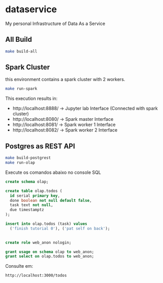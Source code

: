 # dataservice
My personal Infrastructure of Data As a Service


## All Build

```sh
make build-all
```

## Spark Cluster

this environment contains a spark cluster with 2 workers. 

```sh
make run-spark
```

This execution results in:

- http://localhost:8888/  -> Jupyter lab Interface (Connected with spark cluster)
- http://localhost:8080/  -> Spark master Interface
- http://localhost:8081/  -> Spark worker 1 Interface
- http://localhost:8082/  -> Spark worker 2 Interface



## Postgres as REST API

```sh
make build-postgrest
make run-olap
```

Execute os comandos abaixo no console SQL
```sql
create schema olap;

create table olap.todos (
  id serial primary key,
  done boolean not null default false,
  task text not null,
  due timestamptz
);

insert into olap.todos (task) values
  ('finish tutorial 0'), ('pat self on back');
  

create role web_anon nologin;

grant usage on schema olap to web_anon;
grant select on olap.todos to web_anon;
```


Consulte em:
```
http://localhost:3000/todos
```